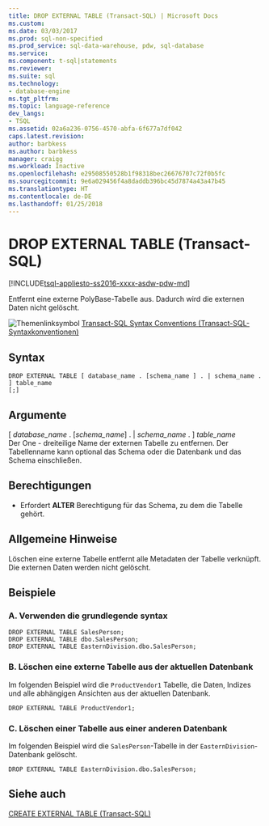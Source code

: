 ```yaml
---
title: DROP EXTERNAL TABLE (Transact-SQL) | Microsoft Docs
ms.custom: 
ms.date: 03/03/2017
ms.prod: sql-non-specified
ms.prod_service: sql-data-warehouse, pdw, sql-database
ms.service: 
ms.component: t-sql|statements
ms.reviewer: 
ms.suite: sql
ms.technology:
- database-engine
ms.tgt_pltfrm: 
ms.topic: language-reference
dev_langs:
- TSQL
ms.assetid: 02a6a236-0756-4570-abfa-6f677a7df042
caps.latest.revision: 
author: barbkess
ms.author: barbkess
manager: craigg
ms.workload: Inactive
ms.openlocfilehash: e29508550528b1f98318bec26676707c72f0b5fc
ms.sourcegitcommit: 9e6a029456f4a8daddb396bc45d7874a43a47b45
ms.translationtype: HT
ms.contentlocale: de-DE
ms.lasthandoff: 01/25/2018
---
```

# <a name="drop-external-table-transact-sql"></a>DROP EXTERNAL TABLE (Transact-SQL)
[!INCLUDE[tsql-appliesto-ss2016-xxxx-asdw-pdw-md](../../includes/tsql-appliesto-ss2016-xxxx-asdw-pdw-md.md)]

  Entfernt eine externe PolyBase-Tabelle aus. Dadurch wird die externen Daten nicht gelöscht.  
  
 ![Themenlinksymbol](../../database-engine/configure-windows/media/topic-link.gif "Topic link icon") [Transact-SQL Syntax Conventions (Transact-SQL-Syntaxkonventionen)](../../t-sql/language-elements/transact-sql-syntax-conventions-transact-sql.md)  
  
## <a name="syntax"></a>Syntax  
  
```  
DROP EXTERNAL TABLE [ database_name . [schema_name ] . | schema_name . ] table_name   
[;]  
```  
  

## <a name="arguments"></a>Argumente  
 [ *database_name* . [*schema_name*] . | *schema_name* . ] *table_name*  
 Der One - dreiteilige Name der externen Tabelle zu entfernen. Der Tabellenname kann optional das Schema oder die Datenbank und das Schema einschließen.  
  
## <a name="permissions"></a>Berechtigungen  
  
-   Erfordert **ALTER** Berechtigung für das Schema, zu dem die Tabelle gehört.  
  
## <a name="general-remarks"></a>Allgemeine Hinweise  
 Löschen eine externe Tabelle entfernt alle Metadaten der Tabelle verknüpft. Die externen Daten werden nicht gelöscht.  
  
## <a name="examples"></a>Beispiele  
  
### <a name="a-using-basic-syntax"></a>A. Verwenden die grundlegende syntax  
  
```  
DROP EXTERNAL TABLE SalesPerson;  
DROP EXTERNAL TABLE dbo.SalesPerson;  
DROP EXTERNAL TABLE EasternDivision.dbo.SalesPerson;  
```  
  
### <a name="b-dropping-an-external-table-from-the-current-database"></a>B. Löschen eine externe Tabelle aus der aktuellen Datenbank  
 Im folgenden Beispiel wird die `ProductVendor1` Tabelle, die Daten, Indizes und alle abhängigen Ansichten aus der aktuellen Datenbank.  
  
```  
DROP EXTERNAL TABLE ProductVendor1;  
```  
  
### <a name="c-dropping-a-table-from-another-database"></a>C. Löschen einer Tabelle aus einer anderen Datenbank  
 Im folgenden Beispiel wird die `SalesPerson`-Tabelle in der `EasternDivision`-Datenbank gelöscht.  
  
```  
DROP EXTERNAL TABLE EasternDivision.dbo.SalesPerson;  
```  
  
## <a name="see-also"></a>Siehe auch  
 [CREATE EXTERNAL TABLE &#40;Transact-SQL&#41;](../../t-sql/statements/create-external-table-transact-sql.md)  
  
  


